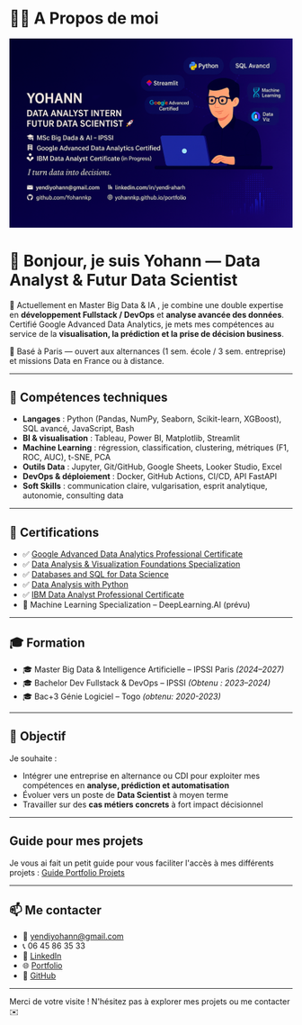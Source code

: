 # 🙋🏿 A Propos de moi
![Bannière](./banniere2.png)

# 👋 Bonjour, je suis Yohann — Data Analyst & Futur Data Scientist

🎯 Actuellement en Master Big Data & IA , je combine une double expertise en **développement Fullstack / DevOps** et **analyse avancée des données**.  
Certifié Google Advanced Data Analytics, je mets mes compétences au service de la **visualisation, la prédiction et la prise de décision business**.

📍 Basé à Paris — ouvert aux alternances (1 sem. école / 3 sem. entreprise) et missions Data en France ou à distance.

---

## 🧠 Compétences techniques

- **Langages** : Python (Pandas, NumPy, Seaborn, Scikit-learn, XGBoost), SQL avancé, JavaScript, Bash
- **BI & visualisation** : Tableau, Power BI, Matplotlib, Streamlit
- **Machine Learning** : régression, classification, clustering, métriques (F1, ROC, AUC), t-SNE, PCA
- **Outils Data** : Jupyter, Git/GitHub, Google Sheets, Looker Studio, Excel
- **DevOps & déploiement** : Docker, GitHub Actions, CI/CD, API FastAPI
- **Soft Skills** : communication claire, vulgarisation, esprit analytique, autonomie, consulting data

---

## 📜 Certifications

- ✅ [Google Advanced Data Analytics Professional Certificate](https://www.credly.com/badges/8ed72404-fd7d-469e-9630-b75fe195b5fb/public_url)
- ✅ [Data Analysis & Visualization Foundations Specialization](https://www.credly.com/badges/f4d17383-ca2f-41ef-b96f-4ec67793c7b9/public_url)
- ✅ [Databases and SQL for Data Science](https://www.credly.com/badges/e79047b5-a040-474e-bbac-a12a781a4e1f/public_url)
- ✅ [Data Analysis with Python](https://www.credly.com/badges/13e0b9e8-eedf-4d96-95ae-b6dc42e4da21/public_url)
- ✅ [IBM Data Analyst Professional Certificate](https://coursera.org/share/a5621fd86d60f201e5934276ce2cb519)
- 🧠 Machine Learning Specialization – DeepLearning.AI (prévu)

---

## 🎓 Formation

- 🎓 Master Big Data & Intelligence Artificielle – IPSSI Paris *(2024–2027)*
- 🎓 Bachelor Dev Fullstack & DevOps – IPSSI *(Obtenu : 2023–2024)*
- 🎓 Bac+3 Génie Logiciel – Togo *(obtenu: 2020-2023)*

---

## 🚀 Objectif

Je souhaite :
- Intégrer une entreprise en alternance ou CDI pour exploiter mes compétences en **analyse, prédiction et automatisation**
- Évoluer vers un poste de **Data Scientist** à moyen terme
- Travailler sur des **cas métiers concrets** à fort impact décisionnel

---
## Guide pour mes projets
Je vous ai fait un petit guide pour vous faciliter l'accès à mes différents projets :
[Guide Portfolio Projets](https://github.com/Yohannkp/Portfolio-Guide)  

---


## 📫 Me contacter

- 📧 yendiyohann@gmail.com  
- 📞 06 45 86 35 33  
- 💼 [LinkedIn](https://www.linkedin.com/in/yendi-aharh-data-scientist-alternance-paris-contrat-apprentissage-dataanalyst-datascientist-data/)  
- 🌐 [Portfolio](https://www.datascienceportfol.io/yendiyohann)  
- 🐙 [GitHub](https://github.com/Yohannkp)

---

Merci de votre visite ! N'hésitez pas à explorer mes projets ou me contacter ✉️
